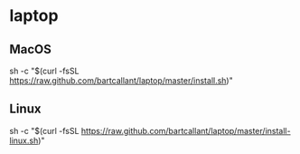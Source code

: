 # laptop

## MacOS

sh -c "$(curl -fsSL https://raw.github.com/bartcallant/laptop/master/install.sh)"

## Linux

sh -c "$(curl -fsSL https://raw.github.com/bartcallant/laptop/master/install-linux.sh)"
